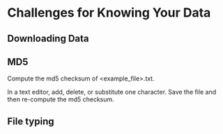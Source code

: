 # Challenges for Knowing Your Data

## Downloading Data

## MD5

Compute the md5 checksum of <example_file>.txt.

In a text editor, add, delete, or substitute one character. Save the file and then re-compute the md5 checksum.

## File typing
